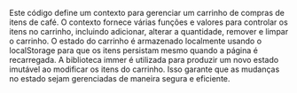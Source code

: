 Este código define um contexto para gerenciar um carrinho de compras de itens de café.
O contexto fornece várias funções e valores para controlar os itens no carrinho, incluindo adicionar, alterar a quantidade, remover e limpar o carrinho.
O estado do carrinho é armazenado localmente usando o localStorage para que os itens persistam mesmo quando a página é recarregada.
A biblioteca immer é utilizada para produzir um novo estado imutável ao modificar os itens do carrinho. Isso garante que as mudanças no estado sejam gerenciadas de maneira segura e eficiente.

